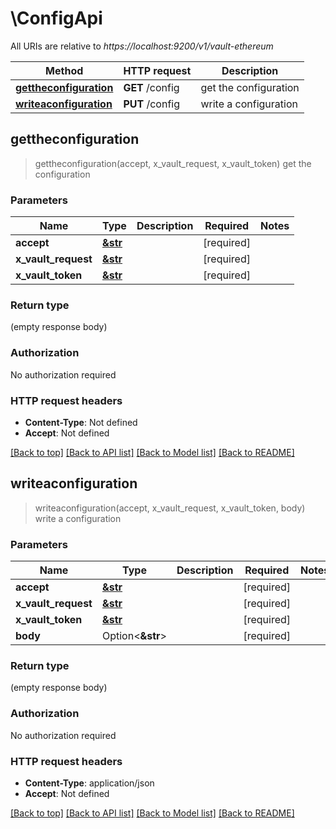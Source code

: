 # \ConfigApi

All URIs are relative to *https://localhost:9200/v1/vault-ethereum*

Method | HTTP request | Description
------------- | ------------- | -------------
[**gettheconfiguration**](ConfigApi.md#gettheconfiguration) | **GET** /config | get the configuration
[**writeaconfiguration**](ConfigApi.md#writeaconfiguration) | **PUT** /config | write a configuration



## gettheconfiguration

> gettheconfiguration(accept, x_vault_request, x_vault_token)
get the configuration

### Parameters


Name | Type | Description  | Required | Notes
------------- | ------------- | ------------- | ------------- | -------------
**accept** | [**&str**](.md) |  | [required] |
**x_vault_request** | [**&str**](.md) |  | [required] |
**x_vault_token** | [**&str**](.md) |  | [required] |

### Return type

 (empty response body)

### Authorization

No authorization required

### HTTP request headers

- **Content-Type**: Not defined
- **Accept**: Not defined

[[Back to top]](#) [[Back to API list]](../README.md#documentation-for-api-endpoints) [[Back to Model list]](../README.md#documentation-for-models) [[Back to README]](../README.md)


## writeaconfiguration

> writeaconfiguration(accept, x_vault_request, x_vault_token, body)
write a configuration

### Parameters


Name | Type | Description  | Required | Notes
------------- | ------------- | ------------- | ------------- | -------------
**accept** | [**&str**](.md) |  | [required] |
**x_vault_request** | [**&str**](.md) |  | [required] |
**x_vault_token** | [**&str**](.md) |  | [required] |
**body** | Option<**&str**> |  | [required] |

### Return type

 (empty response body)

### Authorization

No authorization required

### HTTP request headers

- **Content-Type**: application/json
- **Accept**: Not defined

[[Back to top]](#) [[Back to API list]](../README.md#documentation-for-api-endpoints) [[Back to Model list]](../README.md#documentation-for-models) [[Back to README]](../README.md)

